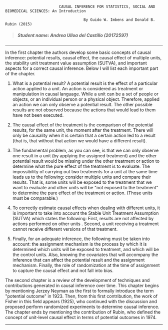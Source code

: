 
                            CAUSAL INFERENCE FOR STATISTICS, SOCIAL AND BIOMEDICAL SCIENCES: An Introduction

                                       By Guido W. Imbens and Donald B. Rubin (2015)

> ##### Student name: Andrea Ulloa del Castillo (20172597)
---

In the first chapter the authors develop some basic concepts of causal inference: potential results, causal effect, the causal effect of multiple units, the stability unit treatment value assumption (SUTVA), and important aspects for a correct causal inference. Below I will list each important part of the chapter.

1. What is a potential result? A potential result is the effect of a particular action applied to a unit. An action is considered as treatment or manipulation in causal language. While a unit can be a set of people or objects, or an individual person or a physical object.
Therefore, applied an action we can only observe a potential result. The other possible results are not observed because the actions that would lead to them have not been executed.

2. The causal effect of the treatment is the comparison of the potential results, for the same unit, the moment after the treatment. There will only be causality when it is certain that a certain action led to a result (that is, that without that action we would have a different result).

3. The fundamental problem, as you can see, is that we can only observe one result in a unit (by applying the assigned treatment) and the other potential result would be missing under the other treatment or action to determine what the pure effect of the treatment is to evaluate.
The impossibility of carrying out two treatments for a unit at the same time leads us to the following: consider multiple units and compare their results. That is, some units will be exposed to the treatment that we want to evaluate and other units will be "not exposed to the treatment" to determine the pure effect of the treatment or action. (Those units must be comparable.)

4. To correctly estimate causal effects when dealing with different units, it is important to take into account the Stable Unit Treatment Assumption (SUTVA) which states the following: First, results are not affected by actions performed on other units . Second, a unit receiving a treatment cannot receive different versions of that treatment.

5. Finally, for an adequate inference, the following must be taken into account: the assignment mechanism is the process by which it is determined which units will be exposed to treatment, and which will be the control units. Also, knowing the covariates that will accompany the inference that can affect the potential result and the assignment mechanism. Finally, the role of randomization at the time of assignment to capture the causal effect and not fall into bias.

The second chapter is a review of the development of techniques and contributions generated in causal inference over time. This chapter begins by mentioning Jerzey Neyman as the first to formally introduce the term "potential outcome" in 1923. Then, from this first contribution, the work of Fisher in this field appears (1925), who continued with the discussion and proposed perform randomized experiments to determine causal inference. The chapter ends by mentioning the contribution of Rubin, who defined the concept of unit-level causal effect in terms of potential outcomes in 1974.

---